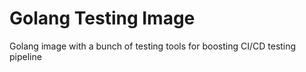 # Golang Testing Image

Golang image with a bunch of testing tools for boosting CI/CD testing pipeline
